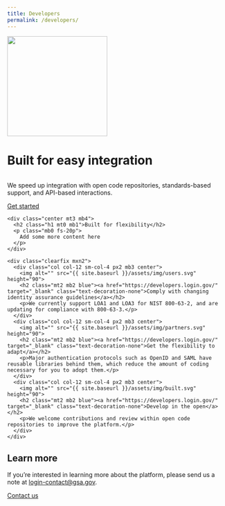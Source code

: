 ```yaml
---
title: Developers
permalink: /developers/
---
```


<div class="bg-navy">
  <div class="container cntnr-wide px2 py5 clearfix">
    <img alt="" width="231" class="mt1 mx4 right md-show" src="{{ '/assets/img/playbook-landing.svg' | prepend: site.baseurl }}">
    <h1 class="mt0 mb1 white">
      Built for easy integration
    </h1><img alt="" class="mb3" src="{{ '/assets/img/hr-red-2.svg' | relative_url }}">
    <p class="mb3 overflow-hidden white fs-20p serif">
      We speed up integration with open code repositories, standards-based support, and API-based interactions.
    </p>
    <a href="https://developers.login.gov/" target="_blank" class="btn btn-primary btn-wide">Get started</a>
  </div>
</div>

<div class="bg-white">
  <div class="container cntnr-wide p2">

    <div class="center mt3 mb4">
      <h2 class="h1 mt0 mb1">Built for flexibility</h2>
      <p class="mb0 fs-20p">
        Add some more content here
      </p>
    </div>

    <div class="clearfix mxn2">
      <div class="col col-12 sm-col-4 px2 mb3 center">
        <img alt="" src="{{ site.baseurl }}/assets/img/users.svg" height="90">
        <h2 class="mt2 mb2 blue"><a href="https://developers.login.gov/" target="_blank" class="text-decoration-none">Comply with changing identity assurance guidelines</a></h2>
        <p>We currently support LOA1 and LOA3 for NIST 800-63-2, and are updating for compliance with 800-63-3.</p>
      </div>
      <div class="col col-12 sm-col-4 px2 mb3 center">
        <img alt="" src="{{ site.baseurl }}/assets/img/partners.svg" height="90">
        <h2 class="mt2 mb2 blue"><a href="https://developers.login.gov/" target="_blank" class="text-decoration-none">Get the flexibility to adapt</a></h2>
        <p>Major authentication protocols such as OpenID and SAML have reusable libraries behind them, which reduce the amount of coding necessary for you to adopt them.</p>
      </div>
      <div class="col col-12 sm-col-4 px2 mb3 center">
        <img alt="" src="{{ site.baseurl }}/assets/img/built.svg" height="90">
        <h2 class="mt2 mb2 blue"><a href="https://developers.login.gov/" target="_blank" class="text-decoration-none">Develop in the open</a></h2>
        <p>We welcome contributions and review within open code repositories to improve the platform.</p>
      </div>
    </div>
  </div>
</div>

<div class="bg-light-blue">
  <div class="container cntnr-wide px2 py3">
    <div class="clearfix">
      <div class="col-12 sm-col-10 mx-auto">
        <h2 class="mt1 mb2 red">Learn more</h2>
        <p class="mt0 fs-20p serif line-height-3">If you’re interested in learning more about the platform, please send us a note at <a href="mailto:login-contact@gsa.gov?subject=login.gov">login-contact@gsa.gov</a>.</p>
        <div class="center">
          <a href="{{ site.baseurl }}/contact" class="btn btn-primary btn-wide mb2">Contact us</a>
        </div>
      </div>
    </div>
  </div>
</div>
